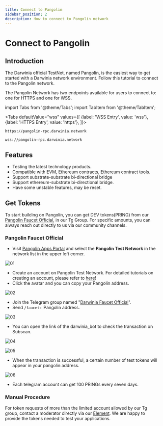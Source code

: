 ```yaml
---
title: Connect to Pangolin
sidebar_position: 2
description: How to connect to Pangolin network
---
```


# Connect to Pangolin

## Introduction

The Darwinia official TestNet, named Pangolin, is the easiest way to get started with a Darwinia network environment. Follow this tutorial to connect to the Pangolin network.

The Pangolin Network has two endpoints available for users to connect to: one for HTTPS and one for WSS.

import Tabs from '@theme/Tabs';
import TabItem from '@theme/TabItem';

<Tabs
  defaultValue="wss"
  values={[
    {label: 'WSS Entry', value: 'wss'},
    {label: 'HTTPS Entry', value: 'https'},
  ]}>

  <TabItem value="https">

```
https://pangolin-rpc.darwinia.network
```

  </TabItem>
  <TabItem value="wss">

```
wss://pangolin-rpc.darwinia.network
```

   </TabItem>
</Tabs>

## Features

- Testing the latest technology products.
- Compatible with EVM, Ethereum contracts, Ethereum contract tools.
- Support substrate-substrate bi-directional bridge
- Support ethereum-substrate bi-directional bridge.
- Have some unstable features, may be reset.

## Get Tokens

To start building on Pangolin, you can get DEV tokens(PRING) from our [Pangolin Faucet Official](https://t.me/darwiniafaucet_official), in our Tg Group. For specific amounts, you can always reach out directly to us via our community channels.

### Pangolin Faucet Official

- Visit [Pangolin Apps Portal](https://apps.darwinia.network/#/account) and select the **Pangolin Test Network** in the network list in the upper left corner.

![01](/images/started/connect-pangolin/pangolin-01.png)

- Create an account on Pangolin Test Network. For detailed tutorials on creating an account, please refer to [here](https://docs.crab.network/crab-tut-create-account)!
- Click the avatar and you can copy your Pangolin address.

![02](/images/started/connect-pangolin/pangolin-02.png)

- Join the Telegram group named "[Darwinia Faucet Official](https://t.me/darwiniafaucet_official)".
- Send `/faucet`+ Pangolin address.

![03](/images/started/connect-pangolin/pangolin-03.png)

- You can open the link of the darwinia_bot to check the transaction on Subscan.

![04](/images/started/connect-pangolin/pangolin-04.png)

![05](/images/started/connect-pangolin/pangolin-05.png)

- When the transaction is successful, a certain number of test tokens will appear in your pangolin address.

![06](/images/started/connect-pangolin/pangolin-06.png)

- Each telegram account can get 100 PRINGs every seven days.

### Manual Procedure

For token requests of more than the limited account allowed by our Tg group, contact a moderator directly via our [Element](https://app.element.io/?pk_vid=6961ca0f7c45f8bf16052310122d2437#/room/#darwinia:matrix.org). We are happy to provide the tokens needed to test your applications.
